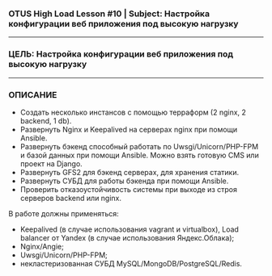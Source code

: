 ### OTUS High Load Lesson #10 | Subject: Настройка конфигурации веб приложения под высокую нагрузку
----------------
### ЦЕЛЬ: Настройка конфигурации веб приложения под высокую нагрузку
----------------
### ОПИСАНИЕ

- Создать несколько инстансов с помощью терраформ (2 nginx, 2 backend, 1 db).
- Развернуть Nginx и Keepalived на серверах nginx при помощи Ansible.
- Развернуть бэкенд способный работать по Uwsgi/Unicorn/PHP-FPM и базой данных при помощи Ansible. Можно взять готовую CMS или проект на Django.
- Развернуть GFS2 для бэкенд серверах, для хранения статики.
- Развернуть СУБД для работы бэкенда при помощи Ansible.
- Проверить отказоустойчивость системы при выходе из строя серверов backend или nginx.

В работе должны применяться:

- Keepalived (в случае использования vagrant и virtualbox), Load balancer от Yandex (в случае использования Яндекс.Облака);
- Nginx/Angie;
- Uwsgi/Unicorn/PHP-FPM;
- некластеризованная СУБД MySQL/MongoDB/PostgreSQL/Redis.
